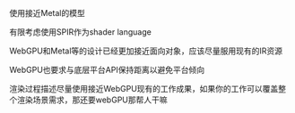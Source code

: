 使用接近Metal的模型

有限考虑使用SPIR作为shader language

WebGPU和Metal等的设计已经更加接近面向对象，应该尽量服用现有的IR资源

WebGPU也要求与底层平台API保持距离以避免平台倾向

渲染过程描述尽量使用接近WebGPU现有的工作成果，如果你的工作可以覆盖整个渲染场景需求，那还要webGPU那帮人干嘛

<!-- 过程 -->